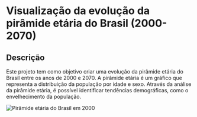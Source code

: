 # Visualização da evolução da pirâmide etária do Brasil (2000-2070)

## Descrição

Este projeto tem como objetivo criar uma evolução da pirâmide etária do Brasil entre os anos de 2000 e 2070. A pirâmide etária é um gráfico que representa a distribuição da população por idade e sexo. Através da análise da pirâmide etária, é possível identificar tendências demográficas, como o envelhecimento da população.

![Pirâmide etária do Brasil em 2000](https://github.com/dankkom/projecoes-populacao-2024/blob/main/out.gif?raw=true)
